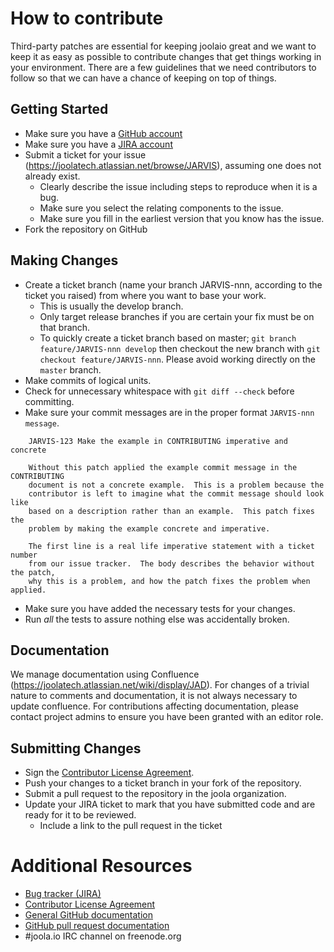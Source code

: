 # How to contribute

Third-party patches are essential for keeping joolaio great and we want to
keep it as easy as possible to contribute changes that get things working in
your environment. There are a few guidelines that we need contributors to
follow so that we can have a chance of keeping on top of things.

## Getting Started

* Make sure you have a [GitHub account](https://github.com/signup/free)
* Make sure you have a [JIRA account](https://joolatech.atlassian.net/browse/JARVIS)
* Submit a ticket for your issue (https://joolatech.atlassian.net/browse/JARVIS),
assuming one does not already exist.
  * Clearly describe the issue including steps to reproduce when it is a bug.
  * Make sure you select the relating components to the issue.
  * Make sure you fill in the earliest version that you know has the issue.
* Fork the repository on GitHub

## Making Changes

* Create a ticket branch (name your branch JARVIS-nnn, according to the ticket you raised) from where you want to base your work.
  * This is usually the develop branch.
  * Only target release branches if you are certain your fix must be on that
    branch.
  * To quickly create a ticket branch based on master; `git branch
    feature/JARVIS-nnn develop` then checkout the new branch with `git
    checkout feature/JARVIS-nnn`.  Please avoid working directly on the
    `master` branch.
* Make commits of logical units.
* Check for unnecessary whitespace with `git diff --check` before committing.
* Make sure your commit messages are in the proper format `JARVIS-nnn message`.

````
    JARVIS-123 Make the example in CONTRIBUTING imperative and concrete

    Without this patch applied the example commit message in the CONTRIBUTING
    document is not a concrete example.  This is a problem because the
    contributor is left to imagine what the commit message should look like
    based on a description rather than an example.  This patch fixes the
    problem by making the example concrete and imperative.

    The first line is a real life imperative statement with a ticket number
    from our issue tracker.  The body describes the behavior without the patch,
    why this is a problem, and how the patch fixes the problem when applied.
````

* Make sure you have added the necessary tests for your changes.
* Run _all_ the tests to assure nothing else was accidentally broken.

## Documentation

We manage documentation using Confluence (https://joolatech.atlassian.net/wiki/display/JAD).
For changes of a trivial nature to comments and documentation, it is not
always necessary to update confluence. For contributions affecting documentation,
please contact project admins to ensure you have been granted with an editor role.

## Submitting Changes

* Sign the [Contributor License Agreement]().
* Push your changes to a ticket branch in your fork of the repository.
* Submit a pull request to the repository in the joola organization.
* Update your JIRA ticket to mark that you have submitted code and are ready for it to be reviewed.
  * Include a link to the pull request in the ticket

# Additional Resources

* [Bug tracker (JIRA)](https://joolatech.atlassian.net/browse/JARVIS)
* [Contributor License Agreement]()
* [General GitHub documentation](http://help.github.com/)
* [GitHub pull request documentation](http://help.github.com/send-pull-requests/)
* #joola.io IRC channel on freenode.org